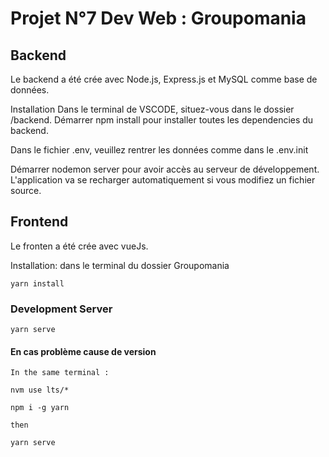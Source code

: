 # Projet N°7 Dev Web : Groupomania 

## Backend
Le backend a été crée avec Node.js, Express.js et MySQL comme base de données.

Installation
Dans le terminal de VSCODE, situez-vous dans le dossier /backend.
Démarrer npm install pour installer toutes les dependencies du backend.

Dans le fichier .env, veuillez rentrer les données comme dans le .env.init

Démarrer nodemon server pour avoir accès au serveur de développement. L'application va se recharger automatiquement si vous modifiez un fichier source.

## Frontend
Le fronten a été crée avec vueJs. 

Installation: dans le terminal du dossier Groupomania
```
yarn install
```

### Development Server
```
yarn serve
```

#### En cas problème cause de version 
    In the same terminal :
 ```
 nvm use lts/*
 ```
 ```
 npm i -g yarn
 ```
    then 
 ```
 yarn serve
 ```
